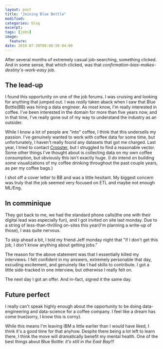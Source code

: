 ```yaml
---
layout: post
title: "Joining Blue Bottle"
modified:
categories: blog
excerpt:
tags: [jobs]
image:
  feature:
date: 2016-07-30T08:08:50-04:00
---
```


After several months of extremely casual job-searching, something clicked. And in some sense, that which clicked, was that _confirmation-bias-makes-destiny's-work-easy_ job.

## The lead-up

I found this opportunity on one of the job forums. I was cruising and looking for anything that jumped out. I was _really_ taken aback when I saw that Blue Bottle(BB) was hiring a data engineer. As most know, I'm really interested in coffee. I've been interested in the domain for more than five years now, and in that time, I've really gone out of my way to understand the industry as an outsider. 

While I know a lot of people are "into" coffee, I think that this undersells my passion. I've genuinely wanted to work with coffee data for some time, but unfortunately, I haven't really found any datasets that got me charged. Last year, I tried to contact [Cropster](https://www.cropster.com/), but I struggled to find a reasonable vector. Some other things I've thought about is collecting data on my own coffee consumption, but obviously this isn't exactly huge. (I _do_ intend on building some visualizations of my coffee drinking throughout the past couple years, as per my coffee bags.)

I shot off a cover letter to BB and was a little hesitant. My biggest concern was truly that the job seemed very focused on ETL and maybe not enough ML/Eng.  

## In comminique 

They got back to me, we had the standard phone calls(the one with their digital lead was especially fun), and I got invited on site last monday. Due to a string of less-than-thrilling on-sites this year(I'm planning a write-up of those), I was quite nervous. 

To skip ahead a bit, I told my friend Jeff monday night that "if I don't get this job, I don't know anything about getting jobs."

The reason for the above statement was that I essentially killed my interviews. I felt confident in my answers, extremely personable that day, excuding excitement, and genuinely like I had skills to contribute. I got a little side-tracked in one interview, but otherwise I really felt on. 

The next day I got an offer. And in-fact, signed it the same day.

## Future perfect

I really can't speak highly enough about the opportunity to be doing data-engineering and data-science for a coffee company. I feel like a dream has come true(sorry, I know this is corny).

While this means I'm leaving IBM a little earlier than I would have liked, I think it's a good time for that anyhow. Despite there being a lot left to learn there, I think the move will dramatically benefit my mental health. One of the best things about Blue Bottle: _it's still in the East Bay!!!_